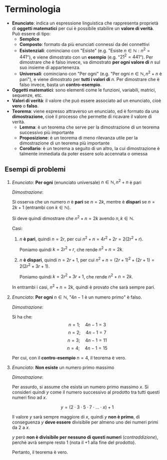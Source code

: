 # Terminologia

- **Enunciato**: indica un espressione linguistica che rappresenta proprietà di **oggetti matematici** per cui è possibile stabilire un **valore di verità**. Può essere di tipo:
	- **Semplice**
	- **Composto**: formato da più enunciati connessi da dei connettivi
	- **Esistenziali**: cominciano con "Esiste" (e.g. "Esiste $n \in \mathbb{N} : n^2 = 441$"), e viene dimostrato con un **esempio** (e.g. "$21^2 = 441$"). Per dimostrare che è falso invece, va dimostrato **per ogni valore di** $n$ sul suo insieme di appartenenza.
	- **Universali**: cominciano con "Per ogni" (e.g. "Per ogni $n \in \mathbb{N}, n^2+n$ è pari"), e viene dimostrato per **tutti i valori di** $n$. Per dimostrare che è falso invece, basta un **contro-esempio**.
- **Oggetti matematici**: sono elementi come le funzioni, variabili, matrici, sequenze, etc.
- **Valori di verità**: il valore che può essere associato ad un enunciato, cioè **vero** o **falso**.
- **Teorema**: viene espresso attraverso un enunciato, ed è formato da una **dimostrazione**, cioè il processo che permette di ricavare il valore di verità.
	- **Lemma**: è un teorema che serve per la dimostrazione di un teorema successivo più importante
	- **Proposizione**: è un teorema di meno rilevanza utile per la dimostrazione di un teorema più importante
	- **Corollario**: è un teorema a seguito di un altro, la cui dimostrazione è talmente immediata da poter essere solo accennata o omessa

## Esempi di problemi

1. _Enunciato_: **Per ogni** (enunciato universale) $n \in \mathbb{N}, n^2 + n$ è pari

	_Dimostrazione_:

	Si osserva che un numero $n$ è **pari** se $n = 2k$, mentre è **dispari** se $n = 2k + 1$ (entrambi con $k \in \mathbb{N}$).

	Si deve quindi dimostrare che $n^2 + n = 2k$ avendo $n, k \in \mathbb{N}$.

	Casi:
	1. $n$ **è pari**, quindi $n = 2r$, per cui $n^2 + n = 4r^2 + 2r = 2(2r^2 + r)$.

		Poniamo quindi $k = 2r^2 + r$, che rende $n^2 + n = 2k$.

	2. $n$ **è dispari**, quindi $n = 2r + 1$, per cui $n^2 + n = (2r + 1)^2 + (2r + 1) = 2(2r^2 +3r + 1)$.

		Poniamo quindi $k = 2r^2 + 3r + 1$, che rende $n^2 + n = 2k$.

	In entrambi i casi, $n^2 + n = 2k$, quindi è provato che sarà sempre pari.

2. _Enunciato_: **Per ogni** $n \in \mathbb{N}$, "$4n - 1$ è un numero primo" è falso.

	_Dimostrazione_:

	Si ha che:
	$$n = 1; \hspace{1em} 4n - 1 = 3$$
	$$n = 2; \hspace{1em} 4n - 1 = 7$$
	$$n = 3; \hspace{1em} 4n - 1 = 11$$
	$$n = 4; \hspace{1em} 4n - 1 = 15$$

	Per cui, con il **contro-esempio** $n = 4$, il teorema è vero.

3. _Enunciato_: **Non esiste** un numero primo massimo

	_Dimostrazione_:

	Per assurdo, si assume che esista un numero primo massimo $x$. Si consideri quindi $y$ come il numero successivo al prodotto tra tutti questi numeri fino ad $x$.

	$$y = (2 \cdot 3 \cdot 5 \cdot 7 \cdot ... \cdot x) + 1$$

	Il valore $y$ sarà sempre maggiore di $x$, quindi $y$ **non è primo**, di conseguenza $y$ **deve essere** divisibile per almeno uno dei numeri primi da $2$ a $x$.

	$y$ però **non è divisibile per nessuno di questi numeri** (_contraddizione_), perchè avrà sempre resto $1$ (nota il $+1$ alla fine del prodotto).

	Pertanto, il teorema è vero.

